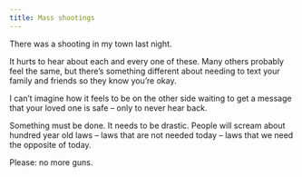 ```yaml
---
title: Mass shootings
---
```


There was a shooting in my town last night.

It hurts to hear about each and every one of these. Many others probably feel the same, but there’s something different about needing to text your family and friends so they know you’re okay.

I can’t imagine how it feels to be on the other side waiting to get a message that your loved one is safe – only to never hear back.

Something must be done. It needs to be drastic. People will scream about hundred year old laws – laws that are not needed today – laws that we need the opposite of today.

Please: no more guns.
